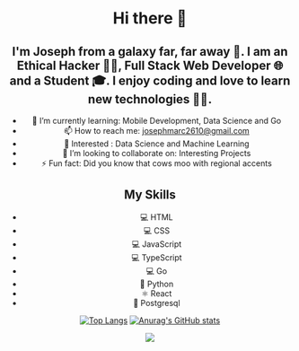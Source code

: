 <div align="center">
  
# Hi there 👋

## I'm Joseph from a galaxy far, far away 🌌. I am an Ethical Hacker 🐱‍💻, Full Stack Web Developer 🌐 and a Student 🎓. I enjoy coding and love to learn new technologies 👨‍💻.

- 🌱 I’m currently learning: Mobile Development, Data Science and Go
- 📫 How to reach me: josephmarc2610@gmail.com
- 👀 Interested : Data Science and Machine Learning
- 👯 I’m looking to collaborate on: Interesting Projects
- ⚡ Fun fact: Did you know that cows moo with regional accents

## My Skills
* 💻 HTML
* 💻 CSS
* 💻 JavaScript
* 💻 TypeScript
* 💻 Go
* 🐍 Python
* ⚛ React
* 🐘 Postgresql

[![Top Langs](https://github-readme-stats.vercel.app/api/top-langs/?username=jmarcantony&theme=gotham&langs_count=10)](https://github.com/anuraghazra/github-readme-stats)
[![Anurag's GitHub stats](https://github-readme-stats.vercel.app/api?username=jmarcantony&theme=gotham&show_icons=true)](https://github.com/anuraghazra/github-readme-stats)

![](https://komarev.com/ghpvc/?username=jmarcantony&color=brightgreen)
</div>
<!--
**jmarcantony/jmarcantony** is a ✨ _special_ ✨ repository because its `README.md` (this file) appears on your GitHub profile.

Here are some ideas to get you started:

- 🔭 I’m currently working on ...
- 🌱 I’m currently learning ...
- 👯 I’m looking to collaborate on ...
- 🤔 I’m looking for help with ...
- 💬 Ask me about ...
- 📫 How to reach me: ...
- 😄 Pronouns: ...
- ⚡ Fun fact: ...
-->
